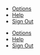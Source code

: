 <ul class="au-link-list au-link-list--inline">
  <li><a href="#">Options</a></li>
  <li><a href="#">Help</a></li>
  <li><a href="#">Sign Out</a></li>
</ul>
<div class="au-body au-body--dark">
  <ul class="au-link-list au-link-list--inline">
  	<li><a href="#">Options</a></li>
  	<li><a href="#">Help</a></li>
  	<li><a href="#">Sign Out</a></li>
  </ul>
</div>
